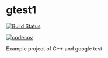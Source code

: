 # gtest1
[![Build Status](https://travis-ci.com/richardece/gtest1.svg?branch=travis)](https://travis-ci.com/richardece/gtest1)

[![codecov](https://codecov.io/gh/richardece/gtest1/branch/travis/graph/badge.svg)](https://codecov.io/gh/richardece/gtest1)

Example project of C++ and google test
